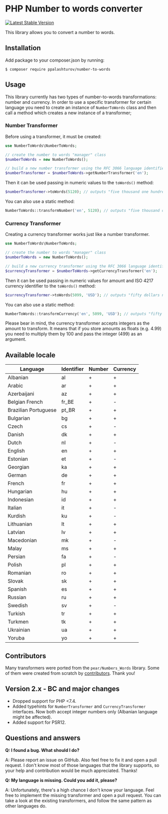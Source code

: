 # PHP Number to words converter

[![Latest Stable Version](https://poser.pugx.org/ppalashturov/number-to-words/v/stable)](https://packagist.org/packages/ppalashturov/number-to-words)

This library allows you to convert a number to words.

## Installation

Add package to your composer.json by running:

```
$ composer require ppalashturov/number-to-words
```

## Usage

This library currently has two types of number-to-words transformations: number and currency. In order to use a specific transformer for certain language you need to create an instance of `NumberToWords` class and then call a method which creates a new instance of a transformer;

### Number Transformer

Before using a transformer, it must be created:

```php
use NumberToWords\NumberToWords;

// create the number to words "manager" class
$numberToWords = new NumberToWords();

// build a new number transformer using the RFC 3066 language identifier
$numberTransformer = $numberToWords->getNumberTransformer('en');
```

Then it can be used passing in numeric values to the `toWords()` method:

```php
$numberTransformer->toWords(5120); // outputs "five thousand one hundred twenty"
```

You can also use a static method:

```php
NumberToWords::transformNumber('en', 5120); // outputs "five thousand one hundred twenty"
```

### Currency Transformer

Creating a currency transformer works just like a number transformer.

```php
use NumberToWords\NumberToWords;

// create the number to words "manager" class
$numberToWords = new NumberToWords();

// build a new currency transformer using the RFC 3066 language identifier
$currencyTransformer = $numberToWords->getCurrencyTransformer('en');
```

Then it can be used passing in numeric values for amount and ISO 4217 currency identifier to the `toWords()` method:

```php
$currencyTransformer->toWords(5099, 'USD'); // outputs "fifty dollars ninety nine cents"
```

You can also use a static method:

```php
NumberToWords::transformCurrency('en', 5099, 'USD'); // outputs "fifty dollars ninety nine cents"
```

Please bear in mind, the currency transformer accepts integers as the amount to transform. It means that if you store amounts as floats (e.g. 4.99) you need to multiply them by 100 and pass the integer (499) as an argument.

## Available locale

| Language             | Identifier | Number | Currency |
| -------------------- | ---------- | ------ | -------- |
| Albanian             | al         | +      | +        |
| Arabic               | ar         | +      | +        |
| Azerbaijani          | az         | +      | +        |
| Belgian French       | fr_BE      | +      | -        |
| Brazilian Portuguese | pt_BR      | +      | +        |
| Bulgarian            | bg         | +      | +        |
| Czech                | cs         | +      | -        |
| Danish               | dk         | +      | +        |
| Dutch                | nl         | +      | -        |
| English              | en         | +      | +        |
| Estonian             | et         | +      | -        |
| Georgian             | ka         | +      | +        |
| German               | de         | +      | +        |
| French               | fr         | +      | +        |
| Hungarian            | hu         | +      | +        |
| Indonesian           | id         | +      | +        |
| Italian              | it         | +      | -        |
| Kurdish              | ku         | +      | -        |
| Lithuanian           | lt         | +      | +        |
| Latvian              | lv         | +      | +        |
| Macedonian           | mk         | +      | -        |
| Malay                | ms         | +      | +        |
| Persian              | fa         | +      | -        |
| Polish               | pl         | +      | +        |
| Romanian             | ro         | +      | +        |
| Slovak               | sk         | +      | +        |
| Spanish              | es         | +      | +        |
| Russian              | ru         | +      | +        |
| Swedish              | sv         | +      | -        |
| Turkish              | tr         | +      | +        |
| Turkmen              | tk         | +      | +        |
| Ukrainian            | ua         | +      | +        |
| Yoruba               | yo         | +      | +        |

## Contributors

Many transformers were ported from the `pear/Numbers_Words` library. Some of them were created from scratch by [contributors](https://github.com/ppalashturov/number-to-words/graphs/contributors). Thank you!

## Version 2.x - BC and major changes

- Dropped support for PHP <7.4.
- Added typehints for `NumberTransformer` and `CurrencyTransformer` interfaces. Now both accept integer numbers only (Albanian language might be affected).
- Added support for PSR12.

## Questions and answers

**Q: I found a bug. What should I do?**

A: Please report an issue on GitHub. Also feel free to fix it and open a pull request. I don't know most of those languages that the library supports, so your help and contribution would be much appreciated. Thanks!

**Q: My language is missing. Could you add it, please?**

A: Unfortunately, there's a high chance I don't know your language. Feel free to implement the missing transformer and open a pull request. You can take a look at the existing transformers, and follow the same pattern as other languages do.

